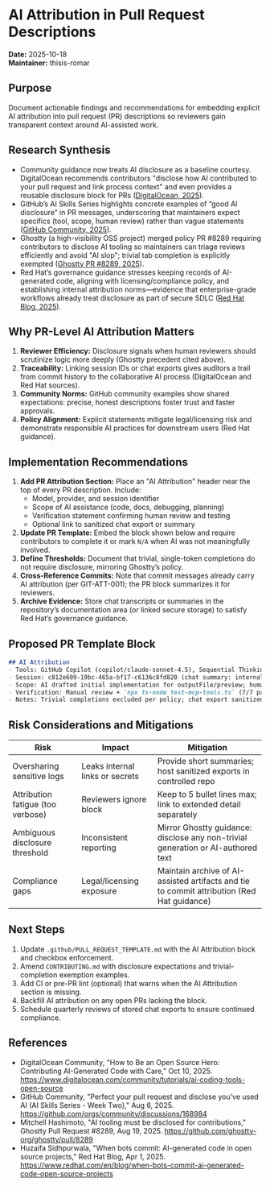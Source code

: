 # AI Attribution in Pull Request Descriptions

**Date:** 2025-10-18  
**Maintainer:** thisis-romar

## Purpose

Document actionable findings and recommendations for embedding explicit AI attribution into pull request (PR) descriptions so reviewers gain transparent context around AI-assisted work.

## Research Synthesis

- Community guidance now treats AI disclosure as a baseline courtesy. DigitalOcean recommends contributors "disclose how AI contributed to your pull request and link process context" and even provides a reusable disclosure block for PRs ([DigitalOcean, 2025](https://www.digitalocean.com/community/tutorials/ai-coding-tools-open-source)).
- GitHub’s AI Skills Series highlights concrete examples of “good AI disclosure” in PR messages, underscoring that maintainers expect specifics (tool, scope, human review) rather than vague statements ([GitHub Community, 2025](https://github.com/orgs/community/discussions/168984)).
- Ghostty (a high-visibility OSS project) merged policy PR #8289 requiring contributors to disclose AI tooling so maintainers can triage reviews efficiently and avoid "AI slop"; trivial tab completion is explicitly exempted ([Ghostty PR #8289, 2025](https://github.com/ghostty-org/ghostty/pull/8289)).
- Red Hat’s governance guidance stresses keeping records of AI-generated code, aligning with licensing/compliance policy, and establishing internal attribution norms—evidence that enterprise-grade workflows already treat disclosure as part of secure SDLC ([Red Hat Blog, 2025](https://www.redhat.com/en/blog/when-bots-commit-ai-generated-code-open-source-projects)).

## Why PR-Level AI Attribution Matters

1. **Reviewer Efficiency:** Disclosure signals when human reviewers should scrutinize logic more deeply (Ghostty precedent cited above).
2. **Traceability:** Linking session IDs or chat exports gives auditors a trail from commit history to the collaborative AI process (DigitalOcean and Red Hat sources).
3. **Community Norms:** GitHub community examples show shared expectations: precise, honest descriptions foster trust and faster approvals.
4. **Policy Alignment:** Explicit statements mitigate legal/licensing risk and demonstrate responsible AI practices for downstream users (Red Hat guidance).

## Implementation Recommendations

1. **Add PR Attribution Section:** Place an "AI Attribution" header near the top of every PR description. Include:
   - Model, provider, and session identifier
   - Scope of AI assistance (code, docs, debugging, planning)
   - Verification statement confirming human review and testing
   - Optional link to sanitized chat export or summary
2. **Update PR Template:** Embed the block shown below and require contributors to complete it or mark `N/A` when AI was not meaningfully involved.
3. **Define Thresholds:** Document that trivial, single-token completions do not require disclosure, mirroring Ghostty’s policy.
4. **Cross-Reference Commits:** Note that commit messages already carry AI attribution (per GIT-ATT-001); the PR block summarizes it for reviewers.
5. **Archive Evidence:** Store chat transcripts or summaries in the repository’s documentation area (or linked secure storage) to satisfy Red Hat’s governance guidance.

## Proposed PR Template Block

```markdown
## AI Attribution
- Tools: GitHub Copilot (copilot/claude-sonnet-4.5), Sequential Thinking MCP
- Session: c812e609-19bc-465a-bf17-c6136c8fd820 (chat summary: internal link)
- Scope: AI drafted initial implementation for outputFile/preview; human refactored, added tests, authored docs
- Verification: Manual review + `npx ts-node test-mcp-tools.ts` (7/7 passing)
- Notes: Trivial completions excluded per policy; chat export sanitized before sharing
```

## Risk Considerations and Mitigations

| Risk | Impact | Mitigation |
| --- | --- | --- |
| Oversharing sensitive logs | Leaks internal links or secrets | Provide short summaries; host sanitized exports in controlled repo |
| Attribution fatigue (too verbose) | Reviewers ignore block | Keep to 5 bullet lines max; link to extended detail separately |
| Ambiguous disclosure threshold | Inconsistent reporting | Mirror Ghostty guidance: disclose any non-trivial generation or AI-authored text |
| Compliance gaps | Legal/licensing exposure | Maintain archive of AI-assisted artifacts and tie to commit attribution (Red Hat guidance) |

## Next Steps

1. Update `.github/PULL_REQUEST_TEMPLATE.md` with the AI Attribution block and checkbox enforcement.
2. Amend `CONTRIBUTING.md` with disclosure expectations and trivial-completion exemption examples.
3. Add CI or pre-PR lint (optional) that warns when the AI Attribution section is missing.
4. Backfill AI attribution on any open PRs lacking the block.
5. Schedule quarterly reviews of stored chat exports to ensure continued compliance.

## References

- DigitalOcean Community, "How to Be an Open Source Hero: Contributing AI-Generated Code with Care," Oct 10, 2025. <https://www.digitalocean.com/community/tutorials/ai-coding-tools-open-source>
- GitHub Community, "Perfect your pull request and disclose you’ve used AI (AI Skills Series - Week Two)," Aug 6, 2025. <https://github.com/orgs/community/discussions/168984>
- Mitchell Hashimoto, "AI tooling must be disclosed for contributions," Ghostty Pull Request #8289, Aug 19, 2025. <https://github.com/ghostty-org/ghostty/pull/8289>
- Huzaifa Sidhpurwala, "When bots commit: AI-generated code in open source projects," Red Hat Blog, Apr 1, 2025. <https://www.redhat.com/en/blog/when-bots-commit-ai-generated-code-open-source-projects>
